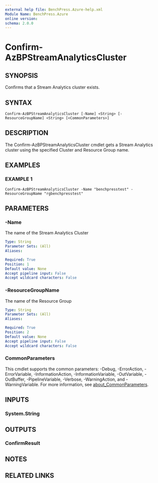 ```yaml
---
external help file: BenchPress.Azure-help.xml
Module Name: BenchPress.Azure
online version:
schema: 2.0.0
---
```


# Confirm-AzBPStreamAnalyticsCluster

## SYNOPSIS
Confirms that a Stream Analytics cluster exists.

## SYNTAX

```
Confirm-AzBPStreamAnalyticsCluster [-Name] <String> [-ResourceGroupName] <String> [<CommonParameters>]
```

## DESCRIPTION
The Confirm-AzBPStreamAnalyticsCluster cmdlet gets a Stream Analytics cluster using the specified Cluster and
Resource Group name.

## EXAMPLES

### EXAMPLE 1
```
Confirm-AzBPStreamAnalyticsCluster -Name "benchpresstest" -ResourceGroupName "rgbenchpresstest"
```

## PARAMETERS

### -Name
The name of the Stream Analytics Cluster

```yaml
Type: String
Parameter Sets: (All)
Aliases:

Required: True
Position: 1
Default value: None
Accept pipeline input: False
Accept wildcard characters: False
```

### -ResourceGroupName
The name of the Resource Group

```yaml
Type: String
Parameter Sets: (All)
Aliases:

Required: True
Position: 2
Default value: None
Accept pipeline input: False
Accept wildcard characters: False
```

### CommonParameters
This cmdlet supports the common parameters: -Debug, -ErrorAction, -ErrorVariable, -InformationAction, -InformationVariable, -OutVariable, -OutBuffer, -PipelineVariable, -Verbose, -WarningAction, and -WarningVariable. For more information, see [about_CommonParameters](http://go.microsoft.com/fwlink/?LinkID=113216).

## INPUTS

### System.String
## OUTPUTS

### ConfirmResult
## NOTES

## RELATED LINKS
